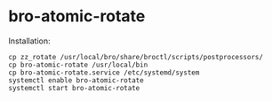 bro-atomic-rotate
=================

Installation:

    cp zz_rotate /usr/local/bro/share/broctl/scripts/postprocessors/
    cp bro-atomic-rotate /usr/local/bin
    cp bro-atomic-rotate.service /etc/systemd/system
    systemctl enable bro-atomic-rotate
    systemctl start bro-atomic-rotate
